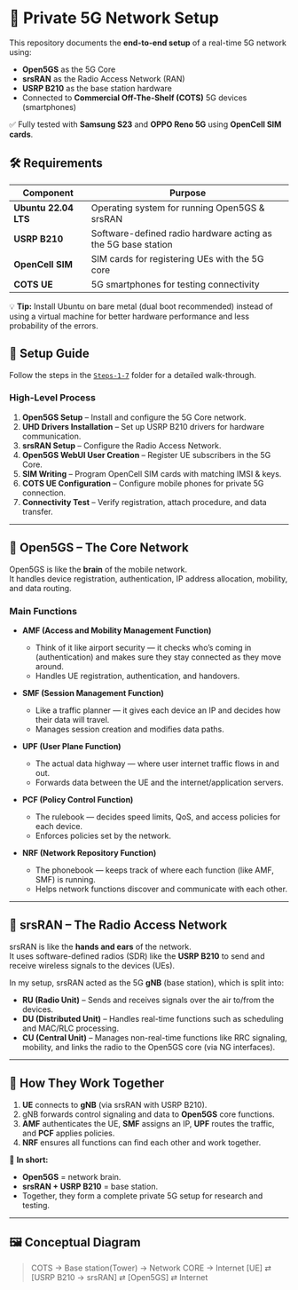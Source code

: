 # 📡 Private 5G Network Setup

This repository documents the **end-to-end setup** of a real-time 5G network using:

- **Open5GS** as the 5G Core  
- **srsRAN** as the Radio Access Network (RAN)  
- **USRP B210** as the base station hardware  
- Connected to **Commercial Off-The-Shelf (COTS)** 5G devices (smartphones)  

✅ Fully tested with **Samsung S23** and **OPPO Reno 5G** using **OpenCell SIM cards**.


## 🛠 Requirements

| Component       | Purpose |
|-----------------|---------|
| **Ubuntu 22.04 LTS** | Operating system for running Open5GS & srsRAN |
| **USRP B210**   | Software-defined radio hardware acting as the 5G base station |
| **OpenCell SIM** | SIM cards for registering UEs with the 5G core |
| **COTS UE**     | 5G smartphones for testing connectivity |

💡 **Tip:** Install Ubuntu on bare metal (dual boot recommended) instead of using a virtual machine for better hardware performance and less probability of the errors.


## 🚀 Setup Guide

Follow the steps in the [`Steps-1-7`](./Steps-1-7) folder for a detailed walk-through.

### High-Level Process

1. **Open5GS Setup** – Install and configure the 5G Core network.
2. **UHD Drivers Installation** – Set up USRP B210 drivers for hardware communication.
3. **srsRAN Setup** – Configure the Radio Access Network.
4. **Open5GS WebUI User Creation** – Register UE subscribers in the 5G Core.
5. **SIM Writing** – Program OpenCell SIM cards with matching IMSI & keys.
6. **COTS UE Configuration** – Configure mobile phones for private 5G connection.
7. **Connectivity Test** – Verify registration, attach procedure, and data transfer.

---

## 🧠 Open5GS – The Core Network

Open5GS is like the **brain** of the mobile network.  
It handles device registration, authentication, IP address allocation, mobility, and data routing.

### Main Functions

- **AMF (Access and Mobility Management Function)**  
  - Think of it like airport security — it checks who’s coming in (authentication) and makes sure they stay connected as they move around.  
  - Handles UE registration, authentication, and handovers.

- **SMF (Session Management Function)**  
  - Like a traffic planner — it gives each device an IP and decides how their data will travel.  
  - Manages session creation and modifies data paths.

- **UPF (User Plane Function)**  
  - The actual data highway — where user internet traffic flows in and out.  
  - Forwards data between the UE and the internet/application servers.

- **PCF (Policy Control Function)**  
  - The rulebook — decides speed limits, QoS, and access policies for each device.  
  - Enforces policies set by the network.

- **NRF (Network Repository Function)**  
  - The phonebook — keeps track of where each function (like AMF, SMF) is running.  
  - Helps network functions discover and communicate with each other.

---

## 📡 srsRAN – The Radio Access Network

srsRAN is like the **hands and ears** of the network.  
It uses software-defined radios (SDR) like the **USRP B210** to send and receive wireless signals to the devices (UEs).

In my setup, srsRAN acted as the 5G **gNB** (base station), which is split into:

- **RU (Radio Unit)** – Sends and receives signals over the air to/from the devices.
- **DU (Distributed Unit)** – Handles real-time functions such as scheduling and MAC/RLC processing.
- **CU (Central Unit)** – Manages non-real-time functions like RRC signaling, mobility, and links the radio to the Open5GS core (via NG interfaces).

---

## 🔗 How They Work Together

1. **UE** connects to **gNB** (via srsRAN with USRP B210).  
2. gNB forwards control signaling and data to **Open5GS** core functions.  
3. **AMF** authenticates the UE, **SMF** assigns an IP, **UPF** routes the traffic, and **PCF** applies policies.  
4. **NRF** ensures all functions can find each other and work together.  

📌 **In short:**  
- **Open5GS** = network brain.  
- **srsRAN + USRP B210** = base station.  
- Together, they form a complete private 5G setup for research and testing.

---

## 🖼 Conceptual Diagram
> COTS -> Base station(Tower) -> Network CORE -> Internet
> [UE] ⇄ [USRP B210 -> srsRAN] ⇄ [Open5GS] ⇄ Internet







